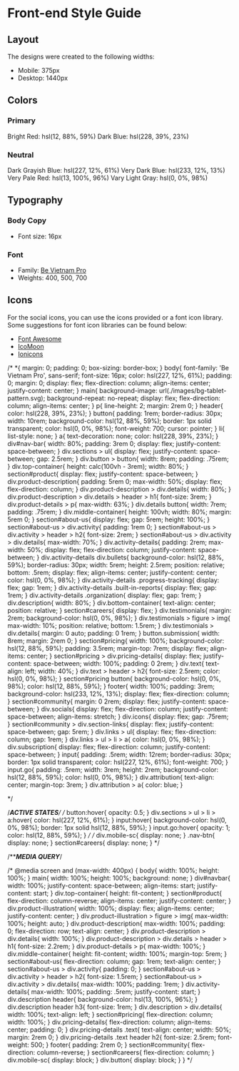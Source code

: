 # Front-end Style Guide

## Layout

The designs were created to the following widths:

- Mobile: 375px
- Desktop: 1440px

## Colors

### Primary

Bright Red: hsl(12, 88%, 59%)
Dark Blue: hsl(228, 39%, 23%)

### Neutral

Dark Grayish Blue: hsl(227, 12%, 61%)
Very Dark Blue: hsl(233, 12%, 13%)
Very Pale Red: hsl(13, 100%, 96%)
Vary Light Gray: hsl(0, 0%, 98%)

## Typography

### Body Copy

- Font size: 16px

### Font

- Family: [Be Vietnam Pro](https://fonts.google.com/specimen/Be+Vietnam+Pro)
- Weights: 400, 500, 700

## Icons

For the social icons, you can use the icons provided or a font icon library. Some suggestions for font icon libraries can be found below:

- [Font Awesome](https://fontawesome.com)
- [IcoMoon](https://icomoon.io)
- [Ionicons](https://ionicons.com)
















































/* *{
    margin: 0;
    padding: 0;
    box-sizing: border-box;
}
body{
    font-family: 'Be Vietnam Pro', sans-serif;
    font-size: 16px;
    color: hsl(227, 12%, 61%);
    padding: 0;
    margin: 0;
    display: flex;
    flex-direction: column;
    align-items: center;
    justify-content: center;
}
main{
    background-image: url(./images/bg-tablet-pattern.svg);
    background-repeat: no-repeat;
    display: flex;
    flex-direction: column;
    align-items: center;
}
p{
    line-height: 2;
    margin: 2rem 0;
}
header{
    color: hsl(228, 39%, 23%);
}
button{
    padding: 1rem;
    border-radius: 30px;
    width: 10rem;
    background-color: hsl(12, 88%, 59%);
    border: 1px solid transparent;
    color: hsl(0, 0%, 98%);
    font-weight: 700;
    cursor: pointer;
}
li{
    list-style: none;
}
a{
    text-decoration: none;
    color: hsl(228, 39%, 23%);
}
div#nav-bar{
    width: 80%;
    padding: 3rem 0;
    display: flex;
    justify-content: space-between;
}
div.sections > ul{
    display: flex;
    justify-content: space-between;
    gap: 2.5rem;
}
div.button > button{
    width: 8rem;
    padding: .75rem;
}
div.top-container{
    height: calc(100vh - 3rem);
    width: 80%;
}
section#product{
    display: flex;
    justify-content: space-between;
}
div.product-description{
    padding: 5rem 0;
    max-width: 50%;
    display: flex;
    flex-direction: column;
}
div.product-description > div.details{
    width: 80%;
}
div.product-description > div.details > header > h1{
    font-size: 3rem;
}
div.product-details > p{
    max-width: 63%;
}
div.details button{
    width: 7rem;
    padding: .75rem;
}
div.middle-container{
    height: 100vh;
    width: 80%;
    margin: 5rem 0;
}
section#about-us{
    display: flex;
    gap: 5rem;
    height: 100%;
}
section#about-us > div.activity{
    padding: 1rem 0;
}
section#about-us > div.activity > header > h2{
    font-size: 2rem;
}
section#about-us > div.activity > div.details{
    max-width: 70%;
}
div.activity-details{
    padding: 2rem;
    max-width: 50%;
    display: flex;
    flex-direction: column;
    justify-content: space-between;
}
div.activity-details div.bullets{
    background-color: hsl(12, 88%, 59%);
    border-radius: 30px;
    width: 5rem;
    height: 2.5rem;
    position: relative;
    bottom: .5rem;
    display: flex;
    align-items: center;
    justify-content: center;
    color: hsl(0, 0%, 98%);
}
div.activity-details .progress-tracking{
    display: flex;
    gap: 1rem;
}
div.activity-details .built-in-reports{
    display: flex;
    gap: 1rem;
}
div.activity-details .organization{
    display: flex;
    gap: 1rem;
}
div.description{
    width: 80%;
}
div.bottom-container{
    text-align: center;
    position: relative;
}
section#careers{
    display: flex;
}
div.testimonials{
    margin: 2rem;
    background-color: hsl(0, 0%, 98%);
}
div.testimonials > figure > img{
    max-width: 10%;
    position: relative;
    bottom: 1.5rem;
}
div.testimonials > div.details{
    margin: 0 auto;
    padding: 0 1rem;
}
button.submission{
    width: 8rem;
    margin: 2rem 0;
}
section#pricing{
    width: 100%;
    background-color: hsl(12, 88%, 59%);
    padding: 3.5rem;
    margin-top: 7rem;
    display: flex;
    align-items: center;
}
section#pricing > div.pricing-details{
    display: flex;
    justify-content: space-between;
    width: 100%;
    padding: 0 2rem;
}
div.text{
    text-align: left;
    width: 40%;
}
div.text > header > h2{
    font-size: 2.5rem;
    color: hsl(0, 0%, 98%);
}
section#pricing button{
    background-color: hsl(0, 0%, 98%);
    color: hsl(12, 88%, 59%);
}
footer{
    width: 100%;
    padding: 3rem;
    background-color: hsl(233, 12%, 13%);
    display: flex;
    flex-direction: column;
}
section#community{
    margin: 0 2rem;
    display: flex;
    justify-content: space-between;
}
div.socials{
    display: flex;
    flex-direction: column;
    justify-content: space-between;
    align-items: stretch;
}
div.icons{
    display: flex;
    gap: .75rem;
}
section#community > div.section-links{
    display: flex;
    justify-content: space-between;
    gap: 5rem;
}
div.links > ul{
    display: flex;
    flex-direction: column;
    gap: 1rem;
}
div.links > ul > li > a{
    color: hsl(0, 0%, 98%);
}
div.subscription{
    display: flex;
    flex-direction: column;
    justify-content: space-between;
}
input{
    padding: .5rem;
    width: 12rem;
    border-radius: 30px;
    border: 1px solid transparent;
    color: hsl(227, 12%, 61%);
    font-weight: 700;
}
input.go{
    padding: .5rem;
    width: 3rem;
    height: 2rem;
    background-color: hsl(12, 88%, 59%);
    color: hsl(0, 0%, 98%);
}
div.attribution{
    text-align: center;
    margin-top: 3rem;
}
div.attribution > a{
    color: blue;
}

 */

/**************ACTIVE STATES*************/
/* button:hover{
    opacity: 0.5;
}
div.sections > ul > li > a:hover{
    color: hsl(227, 12%, 61%);
}
input:hover{
    background-color: hsl(0, 0%, 98%);
    border: 1px solid hsl(12, 88%, 59%);
}
input.go:hover{
    opacity: 1;
    color: hsl(12, 88%, 59%);
} */
/* div.mobile-sc{
    display: none;
}
.nav-btn{
    display: none;
}
section#careers{
    display: none;
} */



/*************MEDIA QUERY***********/

/* @media screen and (max-width: 400px) {
    body{
        width: 100%;
        height: 100%;
    }
    main{
        width: 100%;
        height: 100%;
        background: none;
    }
    div#navbar{
        width: 100%;
        justify-content: space-between;
        align-items: start;
        justify-content: start;
    }
    div.top-container{
        height: fit-content;
    }
    section#product{
        flex-direction: column-reverse;
        align-items: center;
        justify-content: center;
    }
    div.product-illustration{
        width: 100%;
        display: flex;
        align-items: center;
        justify-content: center;
    }
    div.product-illustration > figure > img{
        max-width: 100%;
        height: auto;
    }
    div.product-description{
        max-width: 100%;
        padding: 0;
        flex-direction: row;
        text-align: center;
    }
    div.product-description > div.details{
        width: 100%;
    }
    div.product-description > div.details > header > h1{
        font-size: 2.2rem;
    }
    div.product-details > p{
        max-width: 100%;
    }
    div.middle-container{
        height: fit-content;
        width: 100%;
        margin-top: 5rem;
    }
    section#about-us{
        flex-direction: column;
        gap: 1rem;
        text-align: center;
    }
    section#about-us > div.activity{
        padding: 0;
    }
    section#about-us > div.activity > header > h2{
        font-size: 1.5rem;
    }
    section#about-us > div.activity > div.details{
        max-width: 100%;
        padding: 1rem;
    }
    div.activity-details{
        max-width: 100%;
        padding: .5rem;
        justify-content: start;
    }
    div.description header{
        background-color: hsl(13, 100%, 96%);
    }
    div.description header h3{
        font-size: 1rem;
    }
    div.description > div.details{
        width: 100%;
        text-align: left;
    }
    section#pricing{
        flex-direction: column;
        width: 100%;
    }
    div.pricing-details{
        flex-direction: column;
        align-items: center;
        padding: 0;
    }
    div.pricing-details .text{
        text-align: center;
        width: 50%;
        margin: 2rem 0;
    }
    div.pricing-details .text header h2{
        font-size: 2.5rem;
        font-weight: 500;
    }
    footer{
        padding: 2rem 0;
    }
    section#community{
        flex-direction: column-reverse;
    }
    section#careers{
        flex-direction: column;
    }
    div.mobile-sc{
        display: block;
    }
    div.button{
        display: block;
    }
} */